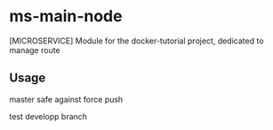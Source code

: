# ms-main-node

[MICROSERVICE] Module for the docker-tutorial project, dedicated to manage route

## Usage

master safe against force push

test developp branch
